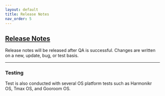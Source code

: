 ```yaml
---
layout: default
title: Release Notes
nav_order: 5
---
```






## [Release Notes](https://github.com/hanssak/OpenNetLink/releases)

Release notes will be released after QA is successful.
Changes are written on a new, update, bug, or test basis.

--- 

### Testing
Test is also conducted with several OS platform tests such as Harmonikr OS, Tmax OS, and Gooroom OS. 



